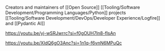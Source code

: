 

Creators and maintainers of [[Open Source]] [[Tooling/Software Development/Programming Languages/Python]] projects [[Tooling/Software Development/DevOps/Developer Experience/Logfire]] and [[Pydantic AI]]

https://youtu.be/yj-wSRJwrrc?si=f0gOUH7In8-flsAn

https://youtu.be/XIdQ6gO3Anc?si=1n1q-f6vnN6MPuQc